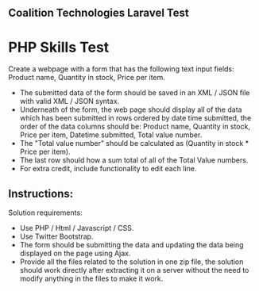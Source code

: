 ## Coalition Technologies Laravel Test

# PHP Skills Test

Create a webpage with a form that has the following text input fields: Product name, Quantity in stock, Price per item.

- The submitted data of the form should be saved in an XML / JSON file with valid XML / JSON syntax.
- Underneath of the form, the web page should display all of the data which has been submitted in rows ordered by date time submitted, the order of the data columns should be: Product name, Quantity in stock, Price per item, Datetime submitted, Total value number.
- The "Total value number" should be calculated as (Quantity in stock * Price per item).
- The last row should how a sum total of all of the Total Value numbers.
- For extra credit, include functionality to edit each line.
## Instructions:
Solution requirements:

- Use PHP / Html / Javascript / CSS.
- Use Twitter Bootstrap.
- The form should be submitting the data and updating the data being displayed on the page using Ajax.
- Provide all the files related to the solution in one zip file, the solution should work directly after extracting it on a server without the need to modify anything in the files to make it work.
